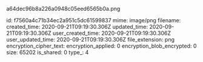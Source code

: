a64dec96b8a226a0948c05eed6565b0a.png

id: f7560a4c71b34ec2a951c5dc61599837
mime: image/png
filename: 
created_time: 2020-09-21T09:19:30.306Z
updated_time: 2020-09-21T09:19:30.306Z
user_created_time: 2020-09-21T09:19:30.306Z
user_updated_time: 2020-09-21T09:19:30.306Z
file_extension: png
encryption_cipher_text: 
encryption_applied: 0
encryption_blob_encrypted: 0
size: 65202
is_shared: 0
type_: 4